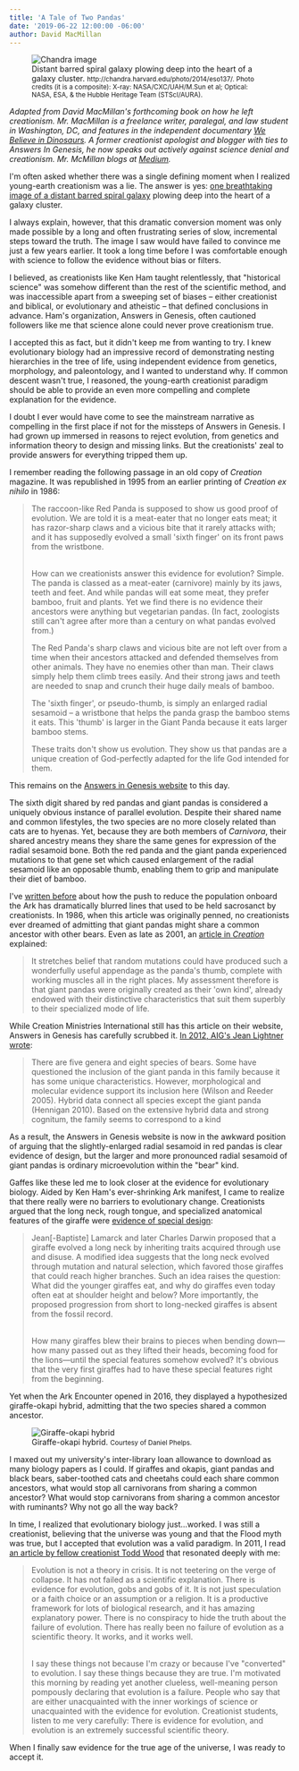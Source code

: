 ```yaml
---
title: 'A Tale of Two Pandas'
date: '2019-06-22 12:00:00 -06:00'
author: David MacMillan
---
```

<figure>
<img src="/PT/uploads/2019/Chandra_Image_600.jpg" alt="Chandra image"/>
<figcaption>Distant barred spiral galaxy plowing deep into the heart of a galaxy cluster.  <small>http://chandra.harvard.edu/photo/2014/eso137/. Photo credits (it is a composite): X-ray: NASA/CXC/UAH/M.Sun et al; Optical: NASA, ESA, & the Hubble Heritage Team (STScI/AURA).</small>
</figcaption>
</figure>

<i>Adapted from David MacMillan's forthcoming book on how he left creationism. Mr. MacMillan is a freelance writer, paralegal, and law student in Washington, DC, and features in the independent documentary <a href="https://www.imdb.com/title/tt6316506/">We Believe in Dinosaurs</a>. A former creationist apologist and blogger with ties to Answers In Genesis, he now speaks out actively against science denial and creationism. Mr. McMillan blogs at <a href="https://medium.com/@davidstarlingm">Medium</a>.</i>

I'm often asked whether there was a single defining moment when I realized young-earth creationism was a lie. The answer is yes: <a href="https://medium.com/swlh/path-across-the-stars-e8dbf93e4405">one breathtaking image of a distant barred spiral galaxy</a> plowing deep into the heart of a galaxy cluster.

I always explain, however, that this dramatic conversion moment was only made possible by a long and often frustrating series of slow, incremental steps toward the truth. The image I saw would have failed to convince me just a few years earlier. It took a long time before I was comfortable enough with science to follow the evidence without bias or filters.

<!--more-->

I believed, as creationists like Ken Ham taught relentlessly, that "historical science" was somehow different than the rest of the scientific method, and was inaccessible apart from a sweeping set of biases &ndash; either creationist and biblical, or evolutionary and atheistic &ndash; that defined conclusions in advance. Ham's organization, Answers in Genesis, often cautioned followers like me that science alone could never prove creationism true.

I accepted this as fact, but it didn't keep me from wanting to try. I knew evolutionary biology had an impressive record of demonstrating nesting hierarchies in the tree of life, using independent evidence from genetics, morphology, and paleontology, and I wanted to understand why. If common descent wasn't true, I reasoned, the young-earth creationist paradigm should be able to provide an even more compelling and complete explanation for the evidence.

I doubt I ever would have come to see the mainstream narrative as compelling in the first place if not for the missteps of Answers in Genesis. I had grown up immersed in reasons to reject evolution, from genetics and information theory to design and missing links. But the creationists' zeal to provide answers for everything tripped them up.

I remember reading the following passage in an old copy of <i>Creation</i> magazine. It was republished in 1995 from an earlier printing of <i>Creation ex nihilo</i> in 1986:

<blockquote>The raccoon-like Red Panda is supposed to show us good proof of evolution. We are told it is a meat-eater that no longer eats meat; it has razor-sharp claws and a vicious bite that it rarely attacks with; and it has supposedly evolved a small 'sixth finger' on its front paws from the wristbone.<br/><br/>

How can we creationists answer this evidence for evolution? Simple. The panda is classed as a meat-eater (carnivore) mainly by its jaws, teeth and feet. And while pandas will eat some meat, they prefer bamboo, fruit and plants. Yet we find there is no evidence their ancestors were anything but vegetarian pandas. (In fact, zoologists still can't agree after more than a century on what pandas evolved from.)

The Red Panda's sharp claws and vicious bite are not left over from a time when their ancestors attacked and defended themselves from other animals. They have no enemies other than man. Their claws simply help them climb trees easily. And their strong jaws and teeth are needed to snap and crunch their huge daily meals of bamboo.

The 'sixth finger', or pseudo-thumb, is simply an enlarged radial sesamoid &ndash; a wristbone that helps the panda grasp the bamboo stems it eats. This 'thumb' is larger in the Giant Panda because it eats larger bamboo stems.

These traits don't show us evolution. They show us that pandas are a unique creation of God-perfectly adapted for the life God intended for them.</blockquote>

This remains on the <a href="https://answersingenesis.org/mammals/did-you-know-red-panda/">Answers in Genesis website</a> to this day.

The sixth digit shared by red pandas and giant pandas is considered a uniquely obvious instance of parallel evolution. Despite their shared name and common lifestyles, the two species are no more closely related than cats are to hyenas. Yet, because they are both members of <i>Carnivora</i>, their shared ancestry means they share the same genes for expression of the radial sesamoid bone. Both the red panda and the giant panda experienced mutations to that gene set which caused enlargement of the radial sesamoid like an opposable thumb, enabling them to grip and manipulate their diet of bamboo. 

I've <a href="https://medium.com/dialogue-and-discourse/young-earth-evolution-36cf7723a4b3">written before</a> about how the push to reduce the population onboard the Ark has dramatically blurred lines that used to be held sacrosanct by creationists. In 1986, when this article was originally penned, no creationists ever dreamed of admitting that giant pandas might share a common ancestor with other bears. Even as late as 2001, an <a href="https://creation.com/the-bamboozling-panda">article in <i>Creation</i></a> explained:

<blockquote>It stretches belief that random mutations could have produced such a wonderfully useful appendage as the panda's thumb, complete with working muscles all in the right places. My assessment therefore is that giant pandas were originally created as their 'own kind', already endowed with their distinctive characteristics that suit them superbly to their specialized mode of life.</blockquote>

While Creation Ministries International still has this article on their website, Answers in Genesis has carefully scrubbed it. <a href="https://answersingenesis.org/creation-science/baraminology/mammalian-ark-kinds/">In 2012, AIG's Jean Lightner wrote</a>:

<blockquote>There are five genera and eight species of bears. Some have questioned the inclusion of the giant panda in this family because it has some unique characteristics. However, morphological and molecular evidence support its inclusion here (Wilson and Reeder 2005). Hybrid data connect all species except the giant panda (Hennigan 2010). Based on the extensive hybrid data and strong cognitum, the family seems to correspond to a kind </blockquote>

As a result, the Answers in Genesis website is now in the awkward position of arguing that the slightly-enlarged radial sesamoid in red pandas is clear evidence of design, but the larger and more pronounced radial sesamoid of giant pandas is ordinary microevolution within the "bear" kind. 

Gaffes like these led me to look closer at the evidence for evolutionary biology. Aided by Ken Ham's ever-shrinking Ark manifest, I came to realize that there really were no barriers to evolutionary change. Creationists argued that the long neck, rough tongue, and specialized anatomical features of the giraffe were <a href="https://answersingenesis.org/mammals/giraffes-towering-testimonies-to-gods-design/">evidence of special design</a>:

<blockquote>Jean[-Baptiste] Lamarck and later Charles Darwin proposed that a giraffe evolved a long neck by inheriting traits acquired through use and disuse. A modified idea suggests that the long neck evolved through mutation and natural selection, which favored those giraffes that could reach higher branches. Such an idea raises the question: What did the younger giraffes eat, and why do giraffes even today often eat at shoulder height and below? More importantly, the proposed progression from short to long-necked giraffes is absent from the fossil record.<br/><br/>

How many giraffes blew their brains to pieces when bending down—how many passed out as they lifted their heads, becoming food for the lions—until the special features somehow evolved? It's obvious that the very first giraffes had to have these special features right from the beginning.</blockquote>

Yet when the Ark Encounter opened in 2016, they displayed a hypothesized giraffe-okapi hybrid, admitting that the two species shared a common ancestor.

<figure>
<img src="/PT/uploads/2019/MacMillan_Giraffe-Okapi-Hybrid_600.jpg" alt="Giraffe-okapi hybrid"/>
<figcaption>Giraffe-okapi hybrid. <small>Courtesy of Daniel Phelps.</small>
</figcaption>
</figure>

I maxed out my university's inter-library loan allowance to download as many biology papers as I could. If giraffes and okapis, giant pandas and black bears, saber-toothed cats and cheetahs could each share common ancestors, what would stop all carnivorans from sharing a common ancestor? What would stop carnivorans from sharing a common ancestor with ruminants? Why not go all the way back?

In time, I realized that evolutionary biology just...worked. I was still a creationist, believing that the universe was young and that the Flood myth was true, but I accepted that evolution was a valid paradigm. In 2011, I read <a href="http://toddcwood.blogspot.com/2009/09/truth-about-evolution.html"> an article by fellow creationist Todd Wood</a> that resonated deeply with me:

<blockquote> Evolution is not a theory in crisis. It is not teetering on the verge of collapse. It has not failed as a scientific explanation. There is evidence for evolution, gobs and gobs of it. It is not just speculation or a faith choice or an assumption or a religion. It is a productive framework for lots of biological research, and it has amazing explanatory power. There is no conspiracy to hide the truth about the failure of evolution. There has really been no failure of evolution as a scientific theory. It works, and it works well.<br/><br/>

I say these things not because I'm crazy or because I've "converted" to evolution. I say these things because they are true. I'm motivated this morning by reading yet another clueless, well-meaning person pompously declaring that evolution is a failure. People who say that are either unacquainted with the inner workings of science or unacquainted with the evidence for evolution. Creationist students, listen to me very carefully: There is evidence for evolution, and evolution is an extremely successful scientific theory.</blockquote>

When I finally saw evidence for the true age of the universe, I was ready to accept it.
